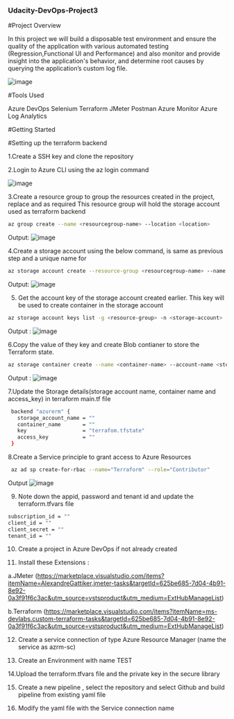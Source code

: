 ### Udacity-DevOps-Project3

#Project Overview

In this project we will build a disposable test environment and ensure the quality of the application with various automated testing (Regression,Functional UI and Performance) and also  monitor and provide insight into the application's behavior, and determine root causes by querying the application’s custom log file.

![image](https://user-images.githubusercontent.com/24310615/124194544-af074f80-dac0-11eb-86ab-5d1171347c61.png)

#Tools Used 

Azure DevOps
Selenium
Terraform
JMeter
Postman
Azure Monitor
Azure Log Analytics

#Getting Started

#Setting up the terraform backend

1.Create a SSH key and clone the repository 

2.Login to Azure CLI using the az login command

![image](https://user-images.githubusercontent.com/24310615/123080113-81613d00-d414-11eb-8cdf-88edc3a4fc57.png)


3.Create a resource group to group the resources created in the project, replace <resourcegroup-name> and <location> as required
This resource group will hold the storage account used as terraform backend
 
```sh
az group create --name <resourcegroup-name> --location <location>
```

Output: 
 ![image](https://user-images.githubusercontent.com/24310615/123095111-9abeb500-d425-11eb-94ea-1dcc7848a4ec.png)

4.Create a storage account using the below command, <resourcegroup-name> is same as previous step and a unique name for <storage-account>
 
```sh
az storage account create --resource-group <resourcegroup-name> --name <storage-account> --sku Standard_LRS
```

 Output:
 ![image](https://user-images.githubusercontent.com/24310615/123095281-d48fbb80-d425-11eb-93ab-31cea65914ea.png)

 
 5. Get the account key of the storage account created earlier. This key will be used to create container in the storage account
```sh
az storage account keys list -g <resource-group> -n <storage-account>
```
 Output :
 ![image](https://user-images.githubusercontent.com/24310615/123095628-2cc6bd80-d426-11eb-9130-3c2a75bb0e23.png)

 
6.Copy the value of they key and create Blob contianer to store the Terraform state. 
```sh
az storage container create --name <container-name> --account-name <storage-account> --account-key <account-key>
```
Output : 
 ![image](https://user-images.githubusercontent.com/24310615/123095899-73b4b300-d426-11eb-97cf-bdd71d5649d0.png)

 
7.Update the Storage details(storage account name, container name and access_key) in terraform main.tf file

 ```sh
  backend "azurerm" {
    storage_account_name = ""
    container_name       = ""
    key                  = "terrafom.tfstate"
    access_key           = ""
  }
 ```
 
8.Create a Service principle to grant access to Azure Resources
```sh
 az ad sp create-for-rbac --name="Terraform" --role="Contributor" 
```
 Output 
 ![image](https://user-images.githubusercontent.com/24310615/123100366-f7709e80-d42a-11eb-90c5-4c0bf8ee40f7.png)

9. Note down the appid, password and tenant id and update the terraform.tfvars file
```sh
subscription_id = ""
client_id = ""
client_secret = ""
tenant_id = ""
 ```
 10. Create a project in Azure DevOps if not already created
 
 11. Install these Extensions :
 
 a.JMeter (https://marketplace.visualstudio.com/items?itemName=AlexandreGattiker.jmeter-tasks&targetId=625be685-7d04-4b91-8e92-0a3f91f6c3ac&utm_source=vstsproduct&utm_medium=ExtHubManageList)

 b.Terraform (https://marketplace.visualstudio.com/items?itemName=ms-devlabs.custom-terraform-tasks&targetId=625be685-7d04-4b91-8e92-0a3f91f6c3ac&utm_source=vstsproduct&utm_medium=ExtHubManageList)
 
 
 12. Create a service connection of type Azure Resource Manager (name the service as azrm-sc)
 
 13. Create an Environment with name TEST
 
 14.Upload the terraform.tfvars file and the private key in the secure library
 
 15. Create a new pipeline , select the repository and select Github and build pipeline from existing yaml file
 
 16. Modify the yaml file with the Service connection name
 
 
 
 
 
